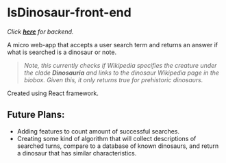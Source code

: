 # IsDinosaur-front-end
*Click **[here](https://github.com/Philomena-Kelly/isdinosaur-back-end)** for backend.*
<br>

A micro web-app that accepts a user search term and returns an answer if what is searched is a dinosaur or note.

> *Note, this currently checks if Wikipedia specifies the creature under the clade **Dinosauria** and links to the dinosaur Wikipedia page in the biobox. Given this, it only returns true for prehistoric dinosaurs.*

Created using React framework.

## Future Plans:
* Adding features to count amount of successful searches.
* Creating some kind of algorithm that will collect descriptions of searched turns, compare to a database of known dinosaurs, and return a dinosaur that has similar characteristics. 